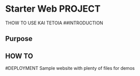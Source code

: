 # Starter Web PROJECT

THOW TO USE KAI TETOIA
##INTRODUCTION

## Purpose

## HOW TO

#DEPLOYMENT
Sample website with plenty of files for demos